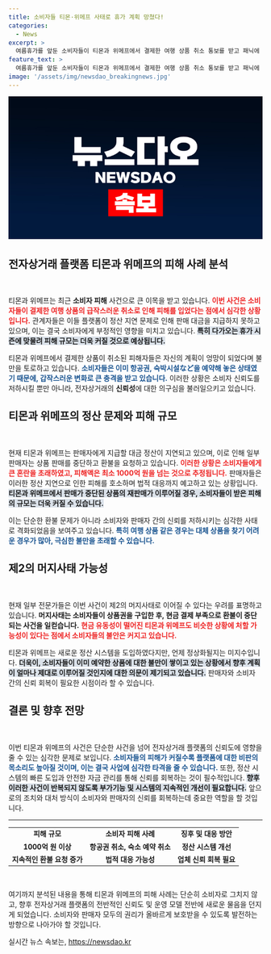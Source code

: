 ```yaml
---
title: 소비자들 티몬·위메프 사태로 휴가 계획 망쳤다!
categories:
  - News
excerpt: >
  여름휴가를 앞둔 소비자들이 티몬과 위메프에서 결제한 여행 상품 취소 통보를 받고 패닉에 빠졌습니다. 업계에 따르면 피해 규모는 최소 1000억 원을 초과하며, 일부 여행사는 법적 대응까지 예고하고 있습니다. 제2의 머지사태 우려가 커지는 가운데, 소비자들은 불안한 환불 절차에 불만을 쏟고 있습니다.
feature_text: >
  여름휴가를 앞둔 소비자들이 티몬과 위메프에서 결제한 여행 상품 취소 통보를 받고 패닉에 빠졌습니다. 업계에 따르면 피해 규모는 최소 1000억 원을 초과하며, 일부 여행사는 법적 대응까지 예고하고 있습니다. 제2의 머지사태 우려가 커지는 가운데, 소비자들은 불안한 환불 절차에 불만을 쏟고 있습니다.
image: '/assets/img/newsdao_breakingnews.jpg'
---
```


<p><img src="/assets/img/newsdao_breakingnews.jpg" alt="flaretime 속보" /></p>

<h2 data-ke-size="size26">전자상거래 플랫폼 티몬과 위메프의 피해 사례 분석</h2>

<p data-ke-size="size16">&nbsp;</p>

<p>티몬과 위메프는 최근 <b>소비자 피해</b> 사건으로 큰 이목을 받고 있습니다. <b><span style="color: #ee2323;">이번 사건은 소비자들이 결제한 여행 상품의 급작스러운 취소로 인해 피해를 입었다는 점에서 심각한 상황입니다.</span></b> 관계자들은 이들 플랫폼이 정산 지연 문제로 인해 판매 대금을 지급하지 못하고 있으며, 이는 결국 소비자에게 부정적인 영향을 미치고 있습니다. <b><span style="background-color: #21538527;">특히 다가오는 휴가 시즌에 맞물려 피해 규모는 더욱 커질 것으로 예상됩니다.</span></b> </p>

<p>티몬과 위메프에서 결제한 상품이 취소된 피해자들은 자신의 계획이 엉망이 되었다며 불만을 토로하고 있습니다. <b><span style="color: #1a5490;">소비자들은 이미 항공권, 숙박시설など을 예약해 놓은 상태였기 때문에, 갑작스러운 변화로 큰 충격을 받고 있습니다.</span></b> 이러한 상황은 소비자 신뢰도를 저하시킬 뿐만 아니라, 전자상거래의 <b>신뢰성</b>에 대한 의구심을 불러일으키고 있습니다.</p>

<h2 data-ke-size="size26">티몬과 위메프의 정산 문제와 피해 규모</h2>

<p data-ke-size="size16">&nbsp;</p>

<p>현재 티몬과 위메프는 판매자에게 지급할 대금 정산이 지연되고 있으며, 이로 인해 일부 판매자는 상품 판매를 중단하고 환불을 요청하고 있습니다. <b><span style="color: #ee2323;">이러한 상황은 소비자들에게 큰 혼란을 초래하였고, 피해액은 최소 1000억 원을 넘는 것으로 추정됩니다.</span></b> 판매자들은 이러한 정산 지연으로 인한 피해를 호소하며 법적 대응까지 예고하고 있는 상황입니다. <b><span style="background-color: #21538527;">티몬과 위메프에서 판매가 중단된 상품의 재판매가 이루어질 경우, 소비자들이 받은 피해의 규모는 더욱 커질 수 있습니다.</span></b></p>

<p>이는 단순한 환불 문제가 아니라 소비자와 판매자 간의 신뢰를 저하시키는 심각한 사태로 격화되었음을 보여주고 있습니다. <b><span style="color: #1a5490;">특히 여행 상품 같은 경우는 대체 상품을 찾기 어려운 경우가 많아, 극심한 불만을 초래할 수 있습니다.</span></b> </p>

<h2 data-ke-size="size26">제2의 머지사태 가능성</h2>

<p data-ke-size="size16">&nbsp;</p>

<p>현재 일부 전문가들은 이번 사건이 제2의 머지사태로 이어질 수 있다는 우려를 표명하고 있습니다. <b>머지사태는 소비자들이 상품권을 구입한 후, 현금 결제 부족으로 환불이 중단되는 사건을 일컫습니다.</b> <b><span style="color: #ee2323;">현금 유동성이 떨어진 티몬과 위메프도 비슷한 상황에 처할 가능성이 있다는 점에서 소비자들의 불안은 커지고 있습니다.</span></b> </p>

<p>티몬과 위메프는 새로운 정산 시스템을 도입하였다지만, 언제 정상화될지는 미지수입니다. <b><span style="background-color: #21538527;">더욱이, 소비자들이 이미 예약한 상품에 대한 불만이 쌓이고 있는 상황에서 향후 계획이 얼마나 제대로 이루어질 것인지에 대한 의문이 제기되고 있습니다.</span></b>  판매자와 소비자 간의 신뢰 회복이 필요한 시점이라 할 수 있습니다.</p>

<h2 data-ke-size="size26">결론 및 향후 전망</h2>

<p data-ke-size="size16">&nbsp;</p>

<p>이번 티몬과 위메프의 사건은 단순한 사건을 넘어 전자상거래 플랫폼의 신뢰도에 영향을 줄 수 있는 심각한 문제로 보입니다. <b><span style="color: #1a5490;">소비자들의 피해가 커질수록 플랫폼에 대한 비판의 목소리도 높아질 것이며, 이는 결국 사업에 심각한 타격을 줄 수 있습니다.</span></b> 또한, 정산 시스템의 빠른 도입과 안전한 자금 관리를 통해 신뢰를 회복하는 것이 필수적입니다. <b><span style="background-color: #21538527;">향후 이러한 사건이 반복되지 않도록 부가기능 및 시스템의 지속적인 개선이 필요합니다.</span></b> 앞으로의 조치와 대처 방식이 소비자와 판매자의 신뢰를 회복하는데 중요한 역할을 할 것입니다. </p>

<hr>

<table style="width:100%;">
  <tr>
    <td style="text-align: center; height: 17px;"><b>피해 규모</b></td>
    <td style="text-align: center; height: 17px;"><b>소비자 피해 사례</b></td>
    <td style="text-align: center; height: 17px;"><b>징후 및 대응 방안</b></td>
  </tr>
  <tr>
    <td style="text-align: center; height: 17px;"><b>1000억 원 이상</b></td>
    <td style="text-align: center; height: 17px;"><b>항공권 취소, 숙소 예약 취소</b></td>
    <td style="text-align: center; height: 17px;"><b>정산 시스템 개선</b></td>
  </tr>
  <tr>
    <td style="text-align: center; height: 17px;"><b>지속적인 환불 요청 증가</b></td>
    <td style="text-align: center; height: 17px;"><b>법적 대응 가능성</b></td>
    <td style="text-align: center; height: 17px;"><b>업체 신뢰 회복 필요</b></td>
  </tr>
</table> 

<p data-ke-size="size16">&nbsp;</p>

<p>여기까지 분석된 내용을 통해 티몬과 위메프의 피해 사례는 단순히 소비자로 그치지 않고, 향후 전자상거래 플랫폼의 전반적인 신뢰도 및 운영 모델 전반에 새로운 물음을 던지게 되었습니다. 소비자와 판매자 모두의 권리가 올바르게 보호받을 수 있도록 발전하는 방향으로 나아가야 할 것입니다.</p>
실시간 뉴스 속보는, <a href="https://newsdao.kr" rel="dofollow">https://newsdao.kr</a>


